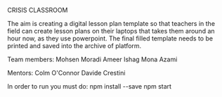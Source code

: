 CRISIS CLASSROOM

The aim is creating a digital lesson plan template so that teachers in the field can create lesson plans on their laptops that takes them around an hour now, as they use powerpoint.
The final filled template needs to be printed and saved into the archive of platform. 



Team members:
Mohsen Moradi
Ameer Ishag
Mona Azami

Mentors: 
Colm O'Connor
Davide Crestini 



In order to run you must do:
npm install --save
npm start